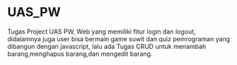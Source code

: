 # UAS_PW
Tugas Project UAS PW, Web yang memiliki fitur login dan logout, didalamnya juga user bisa bermain game suwit dan quiz pemrograman yang dibangun dengan javascript, lalu ada Tugas CRUD untuk menambah barang,menghapus barang,dan mengedit barang.
